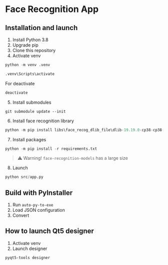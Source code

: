 # Face Recognition App

## Installation and launch

1. Install Python 3.8
2. Upgrade pip
3. Clone this repository
4. Activate venv
```python
python -m venv .venv
```
```python
.venv\Scripts\activate
```
For deactivate
```python
deactivate
```
5. Install submodules
```
git submodule update --init
```
6. Install face recognition library
```python
python -m pip install libs\face_recog_dlib_file\dlib-19.19.0-cp38-cp38-win_amd64.whl
```
7. Install packages
```python
python -m pip install -r requirements.txt
```
> ⚠️ Warning! `face-recognition-models` has a large size
8. Launch
```python
python src/app.py
```

## Build with PyInstaller

1. Run `auto-py-to-exe`
2. Load JSON configuration
3. Convert

## How to launch Qt5 designer

1. Activate venv
2. Launch designer
```
pyqt5-tools designer
```
